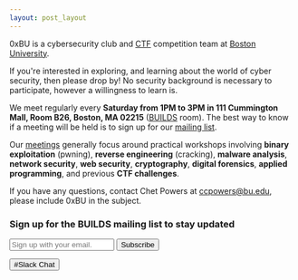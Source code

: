 ```yaml
---
layout: post_layout
---
```


0xBU is a cybersecurity club and <a href="https://ctftime.org/ctf-wtf/">CTF</a> competition team at <a href="https://www.bu.edu">Boston University</a>. 

If you're interested in exploring, and learning about the world of cyber security, then please drop by! No security background is necessary to participate, however a willingness to learn is.

We meet regularly every **Saturday from 1PM to 3PM in 111 Cummington Mall, Room B26, Boston, MA 02215** (<a href="http://builds.cc">BUILDS</a> room). The best way to know if a meeting will be held is to sign up for our <a href="https://builds.us14.list-manage.com/subscribe/post?u=48eeff7657509db01b37d0c9b&amp;id=c7c2160530">mailing list</a>.

Our <a href="https://github.com/0xbu/workshops">meetings</a> generally focus around practical workshops involving **binary exploitation** (pwning), **reverse engineering** (cracking), **malware analysis**, **network security**, **web security**, **cryptography**, **digital forensics**, **applied programming**, and previous **CTF challenges**.

If you have any questions, contact Chet Powers at <a href="mailto:ccpowers@bu.edu">ccpowers@bu.edu</a>, please include 0xBU in the subject.

<!-- Begin Mailing List -->
### Sign up for the BUILDS mailing list to stay updated

<form action="//builds.us14.list-manage.com/subscribe/post?u=48eeff7657509db01b37d0c9b&amp;id=c7c2160530" method="post" id="mc-embedded-subscribe-form" name="mc-embedded-subscribe-form" target="_blank" novalidate="">
    <div id="mc_embed_signup_scroll">
        <input type="email" value="" name="EMAIL" id="mce-EMAIL" placeholder="Sign up with your email." required="">
        <!-- real people should not fill this in and expect good things - do not remove this or risk form bot signups-->
        <div style="display: none;" aria-hidden="true"><input type="text" name="b_48eeff7657509db01b37d0c9b_c7c2160530" tabindex="-1" value=""></div>
        <input class="button-primary" type="submit" value="Subscribe" name="subscribe" id="mc-embedded-subscribe">
    </div>
</form>

<a href="https://0xbu.slack.com" class="button-primary"><input class="button-primary" type="button" value="#Slack Chat"></a>

<script src="https://code.jquery.com/jquery-1.11.3.min.js"></script>
